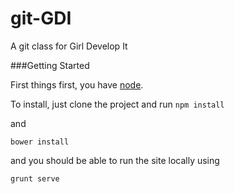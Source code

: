 git-GDI
=======

A git class for Girl Develop It

###Getting Started

First things first, you have [node].

To install, just clone the project and run
```npm install```

and

```bower install```

and you should be able to run the site locally using

```grunt serve```


[node]:http://nodejs.org